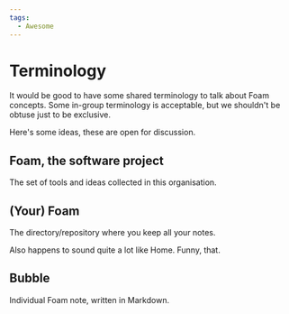 ```yaml
---
tags:
  - Awesome
---
```


# Terminology

It would be good to have some shared terminology to talk about Foam concepts. Some in-group terminology is acceptable, but we shouldn't be obtuse just to be exclusive.

Here's some ideas, these are open for discussion.

## Foam, the software project

The set of tools and ideas collected in this organisation.

## (Your) Foam

The directory/repository where you keep all your notes.

Also happens to sound quite a lot like Home. Funny, that.

## Bubble

Individual Foam note, written in Markdown.
